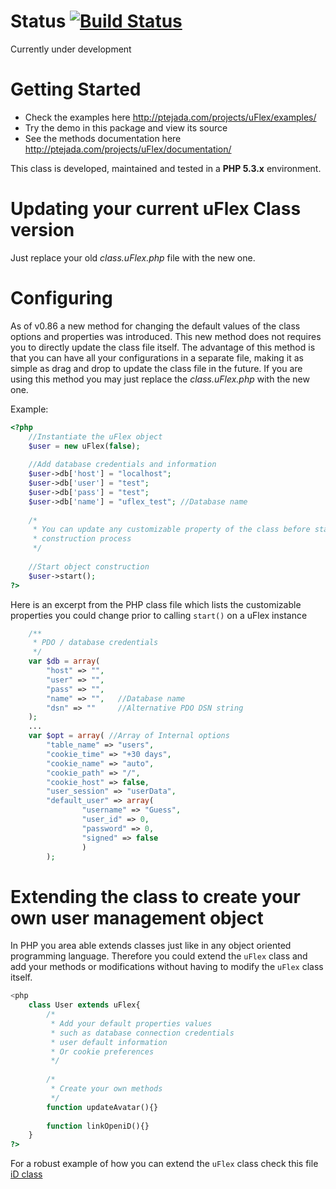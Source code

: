 Status [![Build Status](https://travis-ci.org/ptejada/uFlex.svg?branch=1.0-DEV)](https://travis-ci.org/ptejada/uFlex)
=========================

Currently under development

Getting Started
=========================

* Check the examples here <http://ptejada.com/projects/uFlex/examples/>
* Try the demo in this package and view its source
* See the methods documentation here <http://ptejada.com/projects/uFlex/documentation/>

This class is developed, maintained and tested in a **PHP 5.3.x** environment.

Updating your current uFlex Class version
====================================

Just replace your old *class.uFlex.php* file with the new one.

Configuring
====================================

As of v0.86 a new method for changing the default values of the class options and properties was introduced. This new method
does not requires you to directly update the class file itself. The advantage of this method is that you can have all your
configurations in a separate file, making it as simple as drag and drop to update the class file in the future. If you are using 
this method you may just replace the *class.uFlex.php* with the new one.

Example:
```php
<?php
	//Instantiate the uFlex object
	$user = new uFlex(false);
	
	//Add database credentials and information 
	$user->db['host'] = "localhost";
	$user->db['user'] = "test";
	$user->db['pass'] = "test";
	$user->db['name'] = "uflex_test"; //Database name
	
	/*
	 * You can update any customizable property of the class before starting the object
	 * construction process
	 */
	
	//Start object construction
	$user->start();
?>
```

Here is an excerpt from the PHP class file which lists the customizable properties you could change prior to calling
`start()` on a uFlex instance

```php
	/**
	 * PDO / database credentials
	 */
	var $db = array(
		"host" => "",
		"user" => "",
		"pass" => "",
		"name" => "",	//Database name
		"dsn" => ""		//Alternative PDO DSN string
	);
	...
	var $opt = array( //Array of Internal options
		"table_name" => "users",
		"cookie_time" => "+30 days",
		"cookie_name" => "auto",
		"cookie_path" => "/",
		"cookie_host" => false,
		"user_session" => "userData",
		"default_user" => array(
				"username" => "Guess",
				"user_id" => 0,
				"password" => 0,
				"signed" => false
				)
		);

```

Extending the class to create your own user management object
==========================================================

In PHP you area able extends classes just like in any object oriented programming language. Therefore you could extend the `uFlex` class
and add your methods or modifications without having to modify the `uFlex` class itself.

```php
<php
	class User extends uFlex{
		/*
		 * Add your default properties values
		 * such as database connection credentials
		 * user default information
		 * Or cookie preferences
		 */
		
		/*
		 * Create your own methods
		 */
		function updateAvatar(){}
		
		function linkOpeniD(){}
	}
?>
```
For a robust example of how you can extend the `uFlex` class check this file [iD class][iD]

[iD]: https://github.com/ptejada/iD/blob/master/app/iD/models/Auth.php
